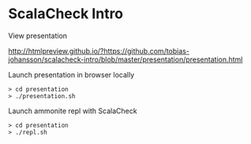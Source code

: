 # ScalaCheck Intro

View presentation

http://htmlpreview.github.io/?https://github.com/tobias-johansson/scalacheck-intro/blob/master/presentation/presentation.html

Launch presentation in browser locally
```
> cd presentation
> ./presentation.sh
```

Launch ammonite repl with ScalaCheck
```
> cd presentation
> ./repl.sh
```
